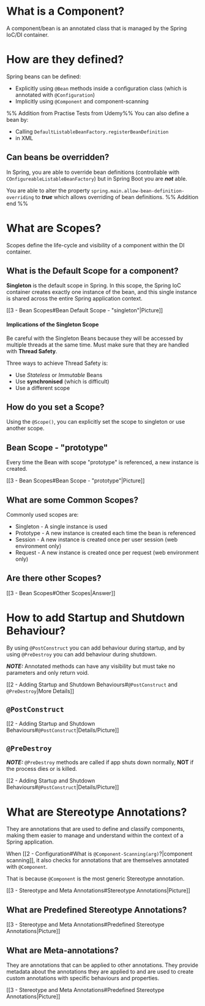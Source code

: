 # What is a Component?

A component/bean is an annotated class that is managed by the Spring IoC/DI container.

# How are they defined?

Spring beans can be defined:
- Explicitly using `@Bean` methods inside a configuration class (which is annotated with `@Configuration`)
- Implicitly using `@Component` and component-scanning

%% Addition from Practise Tests from Udemy%%
You can also define a bean by:
- Calling `DefaultListableBeanFactory.registerBeanDefinition`
- <bean/> in XML

## Can beans be overridden?

In Spring, you are able to override bean definitions (controllable with `COnfigureableListableBeanFactory`) but in Spring Boot you are ***not*** able.

You are able to alter the property `spring.main.allow-bean-definition-overriding` to ***true*** which allows overriding of bean definitions.
%% Addition end %%

# What are Scopes?

Scopes define the life-cycle and visibility of a component within the DI container.

## What is the Default Scope for a component?

**Singleton** is the default scope in Spring. In this scope, the Spring IoC container creates exactly one instance of the bean, and this single instance is shared across the entire Spring application context.

[[3 - Bean Scopes#Bean Default Scope - "singleton"|Picture]]

#### Implications of the Singleton Scope

Be careful with the Singleton Beans because they will be accessed by multiple threads at the same time. Must make sure that they are handled with **Thread Safety**.

Three ways to achieve Thread Safety is:

- Use *Stateless* or *Immutable* Beans
- Use **synchronised** (which is difficult)
- Use a different scope
## How do you set a Scope?

Using the `@Scope()`, you can explicitly set the scope to singleton or use another scope.

## Bean Scope - "prototype"

Every time the Bean with scope "prototype" is referenced, a new instance is created.

[[3 - Bean Scopes#Bean Scope - "prototype"|Picture]]

## What are some Common Scopes?

Commonly used scopes are:

- Singleton - A single instance is used
- Prototype - A new instance is created each time the bean is referenced
- Session - A new instance is created once per user session (web environment only)
- Request - A new instance is created once per request (web environment only)

## Are there other Scopes?

[[3 - Bean Scopes#Other Scopes|Answer]]


# How to add Startup and Shutdown Behaviour?

By using `@PostConstruct` you can add behaviour during startup, and by using `@PreDestroy` you can add behaviour during shutdown.

***NOTE:*** Annotated methods can have any visibility but must take no parameters and only return void.

[[2 - Adding Startup and Shutdown Behaviours#`@PostConstruct` and `@PreDestroy`|More Details]]

## `@PostConstruct`

[[2 - Adding Startup and Shutdown Behaviours#`@PostConstruct`|Details/Picture]]

## `@PreDestroy`

***NOTE:*** `@PreDestroy` methods are called if app shuts down normally, **NOT** if the process dies or is killed.

[[2 - Adding Startup and Shutdown Behaviours#`@PostConstruct`|Details/Picture]]

# What are Stereotype Annotations?

They are annotations that are used to define and classify components, making them easier to manage and understand within the context of a Spring application.

When [[2 - Configuration#What is `@Component-Scanning(arg)`?|component scanning]], it also checks for annotations that are themselves annotated with `@Component`. 

That is because `@Component` is the most generic Stereotype annotation.

[[3 - Stereotype and Meta Annotations#Stereotype Annotations|Picture]]

## What are Predefined Stereotype Annotations?

[[3 - Stereotype and Meta Annotations#Predefined Stereotype Annotations|Picture]]

## What are Meta-annotations?

They are annotations that can be applied to other annotations. They provide metadata about the annotations they are applied to and are used to create custom annotations with specific behaviours and properties.

[[3 - Stereotype and Meta Annotations#Predefined Stereotype Annotations|Picture]]